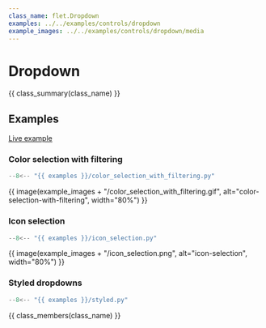 ```yaml
---
class_name: flet.Dropdown
examples: ../../examples/controls/dropdown
example_images: ../../examples/controls/dropdown/media
---
```


# Dropdown

{{ class_summary(class_name) }}

## Examples

[Live example](https://flet-controls-gallery.fly.dev/input/dropdown)

### Color selection with filtering

```python
--8<-- "{{ examples }}/color_selection_with_filtering.py"
```

{{ image(example_images + "/color_selection_with_filtering.gif", alt="color-selection-with-filtering", width="80%") }}



### Icon selection

```python
--8<-- "{{ examples }}/icon_selection.py"
```

{{ image(example_images + "/icon_selection.png", alt="icon-selection", width="80%") }}


### Styled dropdowns

```python
--8<-- "{{ examples }}/styled.py"
```

{{ class_members(class_name) }}
